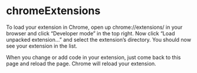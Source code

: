 # chromeExtensions

To load your extension in Chrome, open up chrome://extensions/ in your browser and click “Developer mode” in the top right. Now click “Load unpacked extension…” and select the extension’s directory. You should now see your extension in the list.

When you change or add code in your extension, just come back to this page and reload the page. Chrome will reload your extension.
